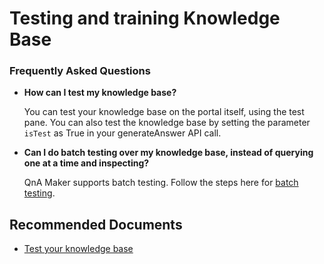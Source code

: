 <properties
  pagetitle="Testing and training Knowledge Base"
  service="microsoft.cognitiveservices"
  resource="accounts"
  ms.author="nerajput"
  selfhelptype="Generic"
  supporttopicids="32689798"
  productpesids="16919"
  cloudenvironments="public, fairfax, mooncake, blackforest, ussec, usnat"
  articleid="31023c21-c96b-450b-9120-36d60ef8a7ca"
  ownershipid="AzureCogSvc_CognitiveServices" />
# Testing and training Knowledge Base


### **Frequently Asked Questions**

* **How can I test my knowledge base?**

  You can test your knowledge base on the portal itself, using the test pane. You can also test the knowledge base by setting the parameter `isTest` as True in your generateAnswer API call. 

* **Can I do batch testing over my knowledge base, instead of querying one at a time and inspecting?**

   QnA Maker supports batch testing. Follow the steps here for [batch testing](https://docs.microsoft.com/azure/cognitive-services/qnamaker/how-to/test-knowledge-base?tabs=v1#batch-test-with-tool).
   
 
## **Recommended Documents**

* [Test your knowledge base](https://docs.microsoft.com/azure/cognitive-services/qnamaker/how-to/test-knowledge-base)
